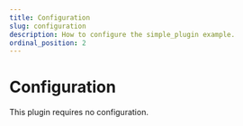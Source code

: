 ```yaml
---
title: Configuration
slug: configuration
description: How to configure the simple_plugin example.
ordinal_position: 2
---
```


# Configuration

This plugin requires no configuration.